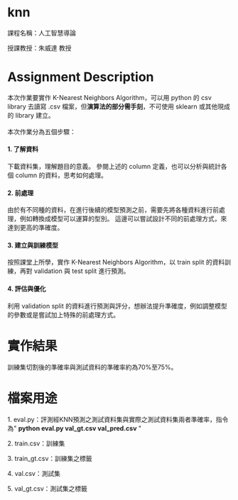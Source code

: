 # knn
<p>課程名稱：人工智慧導論</p>
<p>授課教授：朱威達 教授</p>

# Assignment Description
本次作業要實作 K-Nearest Neighbors Algorithm，可以用 python 的 csv library 去讀寫 .csv 檔案，但<b>演算法的部分需手刻</b>，不可使用 sklearn 或其他現成的 library 建立。<br>
<br>
本次作業分為五個步驟：<br>
<h4>1. 了解資料</h4>
下載資料集，理解題目的意義。
參閱上述的 column 定義，也可以分析與統計各個 column 的資料，思考如何處理。
<h4>2. 前處理</h4>
由於有不同種的資料，在進行後續的模型預測之前，需要先將各種資料進行前處理，例如轉換成模型可以運算的型別。
這邊可以嘗試設計不同的前處理方式，來達到更高的準確度。
<h4>3. 建立與訓練模型</h4>
按照課堂上所學，實作 K-Nearest Neighbors Algorithm，以 train split 的資料訓練，再對 validation 與 test split 進行預測。
<h4>4. 評估與優化</h4>
利用 validation split 的資料進行預測與評分，想辦法提升準確度，例如調整模型的參數或是嘗試加上特殊的前處理方式。

# 實作結果
<p>訓練集切割後的準確率與測試資料的準確率約為70%至75%。</p>

# 檔案用途
<p>1. eval.py：評測經KNN預測之測試資料集與實際之測試資料集兩者準確率，指令為" <b>python eval.py val_gt.csv val_pred.csv</b> "</p>
<p>2. train.csv：訓練集</p>
<p>3. train_gt.csv：訓練集之標籤</p>
<p>4. val.csv：測試集</p>
<p>5. val_gt.csv：測試集之標籤</p>

